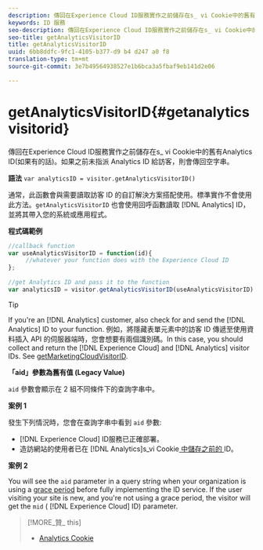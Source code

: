 ```yaml
---
description: 傳回在Experience Cloud ID服務實作之前儲存在s_ vi Cookie中的舊有Analytics ID(如果有的話)。如果之前未指派 Analytics ID 給訪客，則會傳回空字串。
keywords: ID 服務
seo-description: 傳回在Experience Cloud ID服務實作之前儲存在s_ vi Cookie中的舊有Analytics ID(如果有的話)。如果之前未指派 Analytics ID 給訪客，則會傳回空字串。
seo-title: getAnalyticsVisitorID
title: getAnalyticsVisitorID
uuid: 6bb8ddfc-9fc1-4105-b377-d9 b4 d247 a0 f8
translation-type: tm+mt
source-git-commit: 3e7b49564938527e1b6bca3a5fbaf9eb141d2e06

---
```



# getAnalyticsVisitorID{#getanalyticsvisitorid}

傳回在Experience Cloud ID服務實作之前儲存在s_ vi Cookie中的舊有Analytics ID(如果有的話)。如果之前未指派 Analytics ID 給訪客，則會傳回空字串。

**語法** `var analyticsID = visitor.getAnalyticsVisitorID()`

通常，此函數會與需要讀取訪客 ID 的自訂解決方案搭配使用。標準實作不會使用此方法。`getAnalyticsVisitorID` 也會使用回呼函數讀取 [!DNL Analytics] ID，並將其帶入您的系統或應用程式。

**程式碼範例**

```js
//callback function 
var useAnalyticsVisitorID = function(id){ 
     //whatever your function does with the Experience Cloud ID 
}; 
 
//get Analytics ID and pass it to the function 
var analyticsID = visitor.getAnalyticsVisitorID(useAnalyticsVisitorID)
```

>[!TIP]
>
>If you&#39;re an [!DNL Analytics] customer, also check for and send the [!DNL Analytics] ID to your function. 例如，將隱藏表單元素中的訪客 ID 傳遞至使用資料插入 API 的伺服器端時，您會想要有兩個識別碼。In this case, you should collect and return the [!DNL Experience Cloud] and [!DNL Analytics] visitor IDs. See [getMarketingCloudVisitorID](../../library/get-set/getmcvid.md).

**「aid」參數為舊有值 (Legacy Value)**

`aid` 參數會顯示在 2 組不同條件下的查詢字串中。

**案例 1**

發生下列情況時，您會在查詢字串中看到 `aid` 參數:

* [!DNL Experience Cloud] ID服務已正確部署。
* 造訪網站的使用者已在 [!DNL Analytics]s_vi Cookie[ 中儲存之前的 ](https://marketing.adobe.com/resources/help/en_US/whitepapers/cookies/?f=cookies_analytics.html) ID。

**案例 2**

You will see the `aid` parameter in a query string when your organization is using a [grace period](../../reference/analytics-reference/grace-period.md) before fully implementing the ID service. If the user visiting your site is new, and you&#39;re not using a grace period, the visitor will get the `mid` ( [!DNL Experience Cloud] ID) parameter.

>[!MORE_贊_ this]
>
>* [Analytics Cookie](https://marketing.adobe.com/resources/help/en_US/whitepapers/cookies/cookies_analytics.html)

